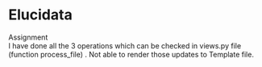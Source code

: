 # Elucidata
Assignment <br>
I have done all the 3 operations which can be checked in views.py file (function process_file) . Not able to render those updates to Template file.
